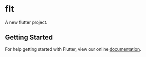 # flt

A new flutter project.

## Getting Started

For help getting started with Flutter, view our online
[documentation](http://flutter.io/).
